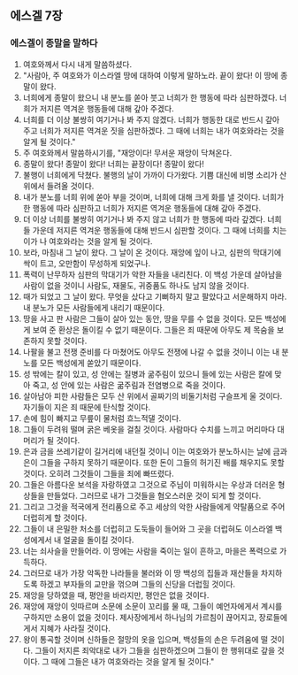 ## 에스겔 7장

### 에스겔이 종말을 말하다
1. 여호와께서 다시 내게 말씀하셨다.
2. "사람아, 주 여호와가 이스라엘 땅에 대하여 이렇게 말하노라. 끝이 왔다! 이 땅에 종말이 왔다.
3. 너희에게 종말이 왔으니 내 분노를 쏟아 붓고 너희가 한 행동에 따라 심판하겠다. 너희가 저지른 역겨운 행동들에 대해 갚아 주겠다.
4. 너희를 더 이상 불쌍히 여기거나 봐 주지 않겠다. 너희가 행동한 대로 반드시 갚아 주고 너희가 저지른 역겨운 짓을 심판하겠다. 그 때에 너희는 내가 여호와라는 것을 알게 될 것이다."
5. 주 여호와께서 말씀하시기를, "재앙이다! 무서운 재앙이 닥쳐온다.
6. 종말이 왔다! 종말이 왔다! 너희는 끝장이다! 종말이 왔다!
7. 불행이 너희에게 닥쳤다. 불행의 날이 가까이 다가왔다. 기쁨 대신에 비명 소리가 산 위에서 들려올 것이다.
8. 내가 분노를 너희 위에 쏟아 부을 것이며, 너희에 대해 크게 화를 낼 것이다. 너희가 한 행동에 따라 심판하고 너희가 저지른 역겨운 행동들에 대해 갚아 주겠다.
9. 더 이상 너희를 불쌍히 여기거나 봐 주지 않고 너희가 한 행동에 따라 갚겠다. 너희들 가운데 저지른 역겨운 행동들에 대해 반드시 심판할 것이다. 그 때에 너희를 치는 이가 나 여호와라는 것을 알게 될 것이다.
10. 보라, 마침내 그 날이 왔다. 그 날이 온 것이다. 재앙에 잎이 나고, 심판의 막대기에 싹이 트고, 오만함이 무성하게 되었구나.
11. 폭력이 난무하자 심판의 막대기가 악한 자들을 내리친다. 이 백성 가운데 살아남을 사람이 없을 것이니 사람도, 재물도, 귀중품도 하나도 남지 않을 것이다.
12. 때가 되었고 그 날이 왔다. 무엇을 샀다고 기뻐하지 말고 팔았다고 서운해하지 마라. 내 분노가 모든 사람들에게 내리기 때문이다.
13. 땅을 사고 판 사람은 그들이 살아 있는 동안, 땅을 무를 수 없을 것이다. 모든 백성에게 보여 준 환상은 돌이킬 수 없기 때문이다. 그들은 죄 때문에 아무도 제 목숨을 보존하지 못할 것이다.
14. 나팔을 불고 전쟁 준비를 다 마쳤어도 아무도 전쟁에 나갈 수 없을 것이니 이는 내 분노를 모든 백성에게 쏟았기 때문이다.
15. 성 밖에는 칼이 있고, 성 안에는 질병과 굶주림이 있으니 들에 있는 사람은 칼에 맞아 죽고, 성 안에 있는 사람은 굶주림과 전염병으로 죽을 것이다.
16. 살아남아 피한 사람들은 모두 산 위에서 골짜기의 비둘기처럼 구슬프게 울 것이다. 자기들이 지은 죄 때문에 탄식할 것이다.
17. 손에 힘이 빠지고 무릎이 물처럼 흐느적댈 것이다.
18. 그들이 두려워 떨며 굵은 베옷을 걸칠 것이다. 사람마다 수치를 느끼고 머리마다 대머리가 될 것이다.
19. 은과 금을 쓰레기같이 길거리에 내던질 것이니 이는 여호와가 분노하시는 날에 금과 은이 그들을 구하지 못하기 때문이다. 또한 돈이 그들의 허기진 배를 채우지도 못할 것이다. 오히려 그것들이 그들을 죄에 빠뜨렸다.
20. 그들은 아름다운 보석을 자랑하였고 그것으로 주님이 미워하시는 우상과 더러운 형상들을 만들었다. 그러므로 내가 그것들을 혐오스러운 것이 되게 할 것이다.
21. 그리고 그것을 적국에게 전리품으로 주고 세상의 악한 사람들에게 약탈품으로 주어 더럽히게 할 것이다.
22. 그들이 내 은밀한 처소를 더럽히고 도둑들이 들어와 그 곳을 더럽혀도 이스라엘 백성에게서 내 얼굴을 돌이킬 것이다.
23. 너는 쇠사슬을 만들어라. 이 땅에는 사람을 죽이는 일이 흔하고, 마을은 폭력으로 가득하다.
24. 그러므로 내가 가장 악독한 나라들을 불러와 이 땅 백성의 집들과 재산들을 차지하도록 하겠고 부자들의 교만을 꺾으며 그들의 신당을 더럽힐 것이다.
25. 재앙을 당하였을 때, 평안을 바라지만, 평안은 없을 것이다.
26. 재앙에 재앙이 잇따르며 소문에 소문이 꼬리를 물 때, 그들이 예언자에게서 계시를 구하지만 소용이 없을 것이다. 제사장에게서 하나님의 가르침이 끊어지고, 장로들에게서 지혜가 사라질 것이다.
27. 왕이 통곡할 것이며 신하들은 절망의 옷을 입으며, 백성들의 손은 두려움에 떨 것이다. 그들이 저지른 죄악대로 내가 그들을 심판하겠으며 그들이 한 행위대로 갚을 것이다. 그 때에 그들은 내가 여호와라는 것을 알게 될 것이다."